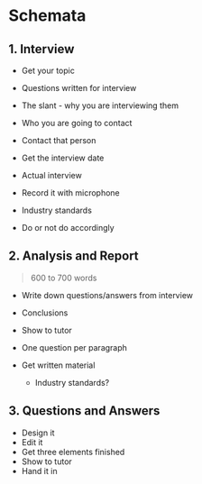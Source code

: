 # Schemata

## 1. Interview

- Get your topic
- Questions written for interview
- The slant - why you are interviewing them
- Who you are going to contact
- Contact that person
- Get the interview date
- Actual interview
- Record it with microphone

- Industry standards
- Do or not do accordingly

## 2. Analysis and Report

> 600 to 700 words

- Write down questions/answers from interview
- Conclusions
- Show to tutor

- One question per paragraph
- Get written material
    - Industry standards?

## 3. Questions and Answers

- Design it
- Edit it
- Get three elements finished
- Show to tutor
- Hand it in
